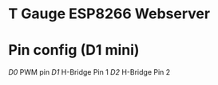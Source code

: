 # T Gauge ESP8266 Webserver

# Pin config (D1 mini)
*D0* PWM pin
*D1* H-Bridge Pin 1
*D2* H-Bridge Pin 2